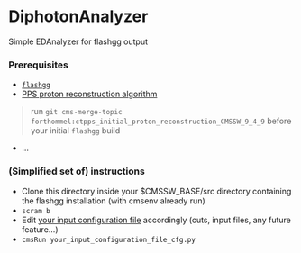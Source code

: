 # DiphotonAnalyzer

Simple EDAnalyzer for flashgg output

### Prerequisites
- [`flashgg`](https://github.com/cms-analysis/flashgg)
- [PPS proton reconstruction algorithm](https://github.com/CTPPS/cmssw/tree/ctpps_initial_proton_reconstruction_CMSSW_9_4_11)
> run `git cms-merge-topic forthommel:ctpps_initial_proton_reconstruction_CMSSW_9_4_9` before your initial `flashgg` build
- ...

### (Simplified set of) instructions
- Clone this directory inside your $CMSSW_BASE/src directory containing the flashgg installation (with cmsenv already run)
- `scram b`
- Edit [your input configuration file](TreeProducer/test/treeProducer_data_cfg.py) accordingly (cuts, input files, any future feature...)
- `cmsRun your_input_configuration_file_cfg.py`
